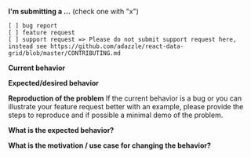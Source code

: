 **I'm submitting a ...**  (check one with "x")
```
[ ] bug report
[ ] feature request
[ ] support request => Please do not submit support request here, instead see https://github.com/adazzle/react-data-grid/blob/master/CONTRIBUTING.md
```

**Current behavior**


**Expected/desired behavior**


**Reproduction of the problem**
If the current behavior is a bug or you can illustrate your feature request better with an example, please provide the steps to reproduce and if possible a minimal demo of the problem.


**What is the expected behavior?**



**What is the motivation / use case for changing the behavior?**




